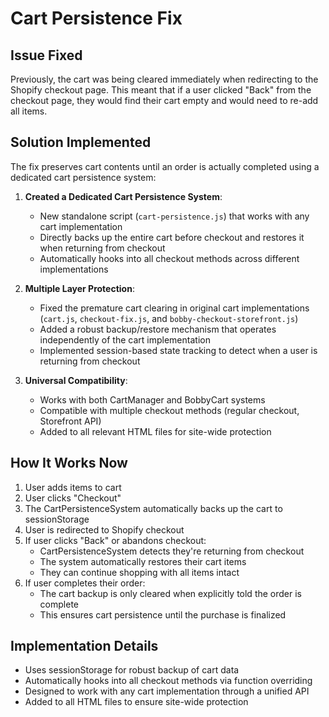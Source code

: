 # Cart Persistence Fix

## Issue Fixed
Previously, the cart was being cleared immediately when redirecting to the Shopify checkout page. This meant that if a user clicked "Back" from the checkout page, they would find their cart empty and would need to re-add all items.

## Solution Implemented

The fix preserves cart contents until an order is actually completed using a dedicated cart persistence system:

1. **Created a Dedicated Cart Persistence System**:
   - New standalone script (`cart-persistence.js`) that works with any cart implementation
   - Directly backs up the entire cart before checkout and restores it when returning from checkout
   - Automatically hooks into all checkout methods across different implementations

2. **Multiple Layer Protection**:
   - Fixed the premature cart clearing in original cart implementations (`cart.js`, `checkout-fix.js`, and `bobby-checkout-storefront.js`)
   - Added a robust backup/restore mechanism that operates independently of the cart implementation
   - Implemented session-based state tracking to detect when a user is returning from checkout

3. **Universal Compatibility**:
   - Works with both CartManager and BobbyCart systems
   - Compatible with multiple checkout methods (regular checkout, Storefront API)
   - Added to all relevant HTML files for site-wide protection

## How It Works Now

1. User adds items to cart
2. User clicks "Checkout"
3. The CartPersistenceSystem automatically backs up the cart to sessionStorage
4. User is redirected to Shopify checkout
5. If user clicks "Back" or abandons checkout:
   - CartPersistenceSystem detects they're returning from checkout
   - The system automatically restores their cart items
   - They can continue shopping with all items intact
6. If user completes their order:
   - The cart backup is only cleared when explicitly told the order is complete
   - This ensures cart persistence until the purchase is finalized

## Implementation Details

- Uses sessionStorage for robust backup of cart data
- Automatically hooks into all checkout methods via function overriding
- Designed to work with any cart implementation through a unified API
- Added to all HTML files to ensure site-wide protection
